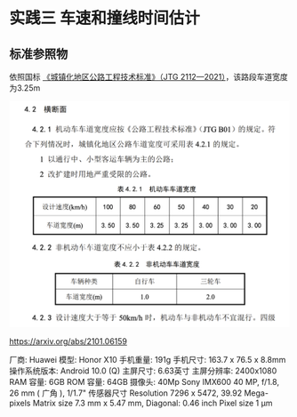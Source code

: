 # 实践三 车速和撞线时间估计

## 标准参照物
依照国标 [《城镇化地区公路工程技术标准》（JTG 2112—2021）](https://xxgk.mot.gov.cn/2020/jigou/glj/202112/P020220106356485472287.pdf)，该路段车道宽度为3.25m

![](车道宽度标准.png)


https://arxiv.org/abs/2101.06159


厂商: Huawei
模型: Honor X10
手机重量: 191g
手机尺寸: 163.7 x 76.5 x 8.8mm
操作系统版本: Android 10.0 (Q)
主屏尺寸: 6.63英寸
主屏分辨率: 2400x1080
RAM 容量: 6GB
ROM 容量: 64GB
摄像头: 40Mp Sony IMX600
40 MP, f/1.8, 26 mm ( 广角 ), 1/1.7" 传感器尺寸
Resolution  7296 x 5472, 39.92 Mega-pixels
Matrix size  7.3 mm x 5.47 mm, Diagonal: 0.46 inch
Pixel size  1 μm